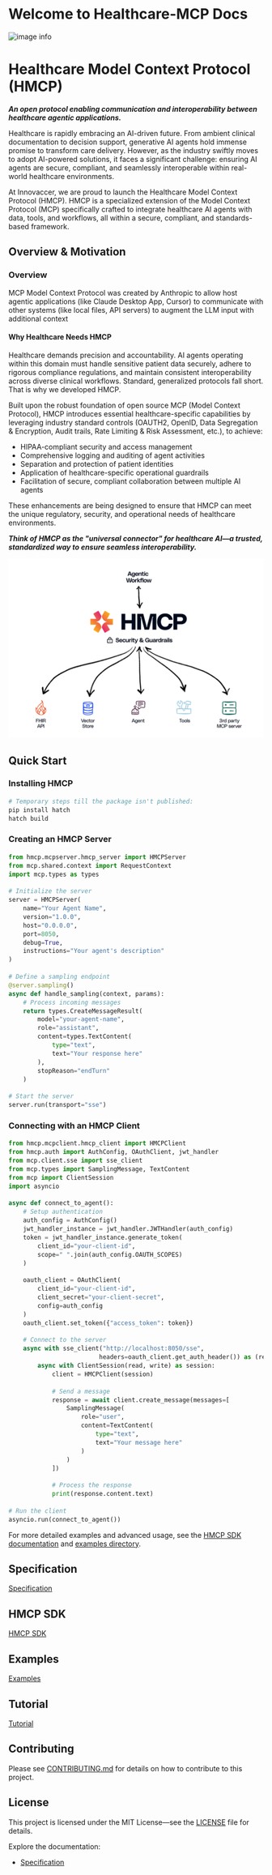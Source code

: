 # Welcome to Healthcare-MCP Docs

![image info](./images/Innovaccer_HMCP_Github_banner.png)

# Healthcare Model Context Protocol (HMCP)

**_An open protocol enabling communication and interoperability between healthcare agentic applications._**

Healthcare is rapidly embracing an AI-driven future. From ambient clinical documentation to decision support, generative AI agents hold immense promise to transform care delivery. However, as the industry swiftly moves to adopt AI-powered solutions, it faces a significant challenge: ensuring AI agents are secure, compliant, and seamlessly interoperable within real-world healthcare environments.

At Innovaccer, we are proud to launch the Healthcare Model Context Protocol (HMCP). HMCP is a specialized extension of the Model Context Protocol (MCP) specifically crafted to integrate healthcare AI agents with data, tools, and workflows, all within a secure, compliant, and standards-based framework.


## Overview & Motivation

### Overview
MCP Model Context Protocol was created by Anthropic to allow host agentic applications (like Claude Desktop App, Cursor) to communicate with other systems (like local files, API servers) to augment the LLM input with additional context 

#### Why Healthcare Needs HMCP

Healthcare demands precision and accountability. AI agents operating within this domain must handle sensitive patient data securely, adhere to rigorous compliance regulations, and maintain consistent interoperability across diverse clinical workflows. Standard, generalized protocols fall short. That is why we developed HMCP.

Built upon the robust foundation of open source MCP (Model Context Protocol), HMCP introduces essential healthcare-specific capabilities by leveraging industry standard controls (OAUTH2, OpenID, Data Segregation & Encryption, Audit trails, Rate Limiting & Risk Assessment, etc.), to achieve:
- HIPAA-compliant security and access management
- Comprehensive logging and auditing of agent activities
- Separation and protection of patient identities
- Application of healthcare-specific operational guardrails
- Facilitation of secure, compliant collaboration between multiple AI agents

These enhancements are being designed to ensure that HMCP can meet the unique regulatory, security, and operational needs of healthcare environments.


**_Think of HMCP as the "universal connector" for healthcare AI—a trusted, standardized way to ensure seamless interoperability._**

![image info](./images/HMCP_In_Action.png)

## Quick Start

### Installing HMCP

```bash
# Temporary steps till the package isn't published:
pip install hatch
hatch build
```

### Creating an HMCP Server

```python
from hmcp.mcpserver.hmcp_server import HMCPServer
from mcp.shared.context import RequestContext
import mcp.types as types

# Initialize the server
server = HMCPServer(
    name="Your Agent Name",
    version="1.0.0",
    host="0.0.0.0",
    port=8050,
    debug=True,
    instructions="Your agent's description"
)

# Define a sampling endpoint
@server.sampling()
async def handle_sampling(context, params):
    # Process incoming messages
    return types.CreateMessageResult(
        model="your-agent-name",
        role="assistant",
        content=types.TextContent(
            type="text",
            text="Your response here"
        ),
        stopReason="endTurn"
    )

# Start the server
server.run(transport="sse")
```

### Connecting with an HMCP Client

```python
from hmcp.mcpclient.hmcp_client import HMCPClient
from hmcp.auth import AuthConfig, OAuthClient, jwt_handler
from mcp.client.sse import sse_client
from mcp.types import SamplingMessage, TextContent
from mcp import ClientSession
import asyncio

async def connect_to_agent():
    # Setup authentication
    auth_config = AuthConfig()
    jwt_handler_instance = jwt_handler.JWTHandler(auth_config)
    token = jwt_handler_instance.generate_token(
        client_id="your-client-id",
        scope=" ".join(auth_config.OAUTH_SCOPES)
    )
    
    oauth_client = OAuthClient(
        client_id="your-client-id",
        client_secret="your-client-secret",
        config=auth_config
    )
    oauth_client.set_token({"access_token": token})
    
    # Connect to the server
    async with sse_client("http://localhost:8050/sse", 
                         headers=oauth_client.get_auth_header()) as (read, write):
        async with ClientSession(read, write) as session:
            client = HMCPClient(session)
            
            # Send a message
            response = await client.create_message(messages=[
                SamplingMessage(
                    role="user",
                    content=TextContent(
                        type="text",
                        text="Your message here"
                    )
                )
            ])
            
            # Process the response
            print(response.content.text)

# Run the client
asyncio.run(connect_to_agent())
```

For more detailed examples and advanced usage, see the [HMCP SDK documentation](./src/hmcp/README.md) and [examples directory](./examples/).

## Specification

[Specification](specification/index.md) 

## HMCP SDK

[HMCP SDK](../src/hmcp/README.md)

## Examples

[Examples](../examples/README.md)

## Tutorial

[Tutorial](tutorial/index.md)

## Contributing

Please see [CONTRIBUTING.md](CONTRIBUTING.md) for details on how to contribute to this
project.

## License

This project is licensed under the MIT License—see the [LICENSE](LICENSE) file for
details.


Explore the documentation:

- [Specification](specification/index.md) 

